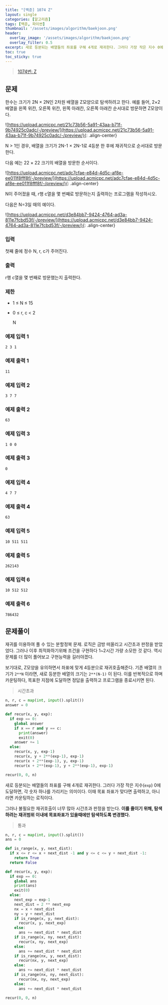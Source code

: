 ```yaml
---
title: "[백준] 1074 Z"
layout: single
categories: [알고리즘]
tags: [백준, 파이썬]
thumbnail: '/assets/images/algorithm/baekjoon.png'
header:
  overlay_image: '/assets/images/algorithm/baekjoon.png'
  overlay_filter: 0.5
excerpt: 새로 등분되는 배열들의 좌표를 구해 4개로 재귀한다. 그러다 가장 작은 지수 0에 도달하면, 각 숫자 하나를 가리키는 의미이다. 이때 목표 좌표가 맞다면 출력하고, 아니라면 카운팅하는 로직이다. 그러나 불필요한 재귀호출이 너무 많아 시간초과 판정을 받는다. 이를 줄이기 위해, 탐색하려는 재귀범위 이내에 목표좌표가 있을때에만 탐색하도록 변경했다.
toc: true
toc_sticky: true
---
```


>[1074번: Z](https://www.acmicpc.net/problem/1074)
>

## 문제

한수는 크기가 2N × 2N인 2차원 배열을 Z모양으로 탐색하려고 한다. 예를 들어, 2×2배열을 왼쪽 위칸, 오른쪽 위칸, 왼쪽 아래칸, 오른쪽 아래칸 순서대로 방문하면 Z모양이다.

![https://upload.acmicpc.net/21c73b56-5a91-43aa-b71f-9b74925c0adc/-/preview/](https://upload.acmicpc.net/21c73b56-5a91-43aa-b71f-9b74925c0adc/-/preview/){: .align-center}

N > 1인 경우, 배열을 크기가 2N-1 × 2N-1로 4등분 한 후에 재귀적으로 순서대로 방문한다.

다음 예는 22 × 22 크기의 배열을 방문한 순서이다.

![https://upload.acmicpc.net/adc7cfae-e84d-4d5c-af8e-ee011f8fff8f/-/preview/](https://upload.acmicpc.net/adc7cfae-e84d-4d5c-af8e-ee011f8fff8f/-/preview/){: .align-center}

N이 주어졌을 때, r행 c열을 몇 번째로 방문하는지 출력하는 프로그램을 작성하시오.

다음은 N=3일 때의 예이다.

![https://upload.acmicpc.net/d3e84bb7-9424-4764-ad3a-811e7fcbd53f/-/preview/](https://upload.acmicpc.net/d3e84bb7-9424-4764-ad3a-811e7fcbd53f/-/preview/){: .align-center}

### 입력

첫째 줄에 정수 N, r, c가 주어진다.

### 출력

r행 c열을 몇 번째로 방문했는지 출력한다.

### 제한

- 1 ≤ N ≤ 15
- 0 ≤ r, c < 2
    
    N
    

### 예제 입력 1

```
2 3 1
```

### 예제 출력 1

```
11
```

### 예제 입력 2

```
3 7 7
```

### 예제 출력 2

```
63
```

### 예제 입력 3

```
1 0 0
```

### 예제 출력 3

```
0
```

### 예제 입력 4

```
4 7 7
```

### 예제 출력 4

```
63
```

### 예제 입력 5

```
10 511 511
```

### 예제 출력 5

```
262143
```

### 예제 입력 6

```
10 512 512
```

### 예제 출력 6

```
786432
```

## 문제풀이

재귀를 이용하여 풀 수 있는 분할정복 문제. 로직은 금방 떠올리고 시간초과 판정을 받았었다. 그러나 이후 최적화하기위해 조건을 구현하다 1~2시간 가량 소모한 것 같다. 역시 문제를 더 많이 풀어보고 구현능력을 길러야겠다.

보기대로, Z모양을 유의하면서 좌표에 맞게 4등분으로 재귀호출해준다. 기존 배열의 크기가 `2**N` 이라면, 새로 등분한 배열의 크기는 `2**(N-1)` 이 된다. 이를 반복적으로 하며 카운팅하다, 목표한 지점에 도달하면 정답을 출력하고 프로그램을 종료시키면 된다.

> 시간초과
> 

```python
n, r, c = map(int, input().split())
answer = 0

def recur(x, y, exp):
  if exp == 0:
    global answer
    if x == r and y == c:
      print(answer)
      exit(0)
    answer += 1
  else:
    recur(x, y, exp-1)
    recur(x, y + 2**(exp-1), exp-1)
    recur(x + 2**(exp-1), y, exp-1)
    recur(x + 2**(exp-1), y + 2**(exp-1), exp-1)

recur(0, 0, n)
```

새로 등분되는 배열들의 좌표를 구해 4개로 재귀한다. 그러다 가장 작은 지수(`exp`) 0에 도달하면, 각 숫자 하나를 가리키는 의미이다. 이때 목표 좌표가 맞다면 출력하고, 아니라면 카운팅하는 로직이다.

그러나 불필요한 재귀호출이 너무 많아 시간초과 판정을 받는다. **이를 줄이기 위해, 탐색하려는 재귀범위 이내에 목표좌표가 있을때에만 탐색하도록 변경했다.**

> 통과
> 

```python
n, r, c = map(int, input().split())
ans = 0

def is_range(x, y, next_dist):
  if x <= r <= x + next_dist -1 and y <= c <= y + next_dist -1:
    return True
  return False

def recur(x, y, exp):
  if exp == 0:
    global ans
    print(ans)
    exit(0)
  else:
    next_exp = exp-1
    next_dist = 2 ** next_exp
    nx = x + next_dist
    ny = y + next_dist
    if is_range(x, y, next_dist):
      recur(x, y, next_exp)
    else:
      ans += next_dist * next_dist
    if is_range(x, ny, next_dist):
      recur(x, ny, next_exp)
    else:
      ans += next_dist * next_dist
    if is_range(nx, y, next_dist):
      recur(nx, y, next_exp)
    else:
      ans += next_dist * next_dist
    if is_range(nx, ny, next_dist):
      recur(nx, ny, next_exp)
    else:
      ans += next_dist * next_dist

recur(0, 0, n)
```